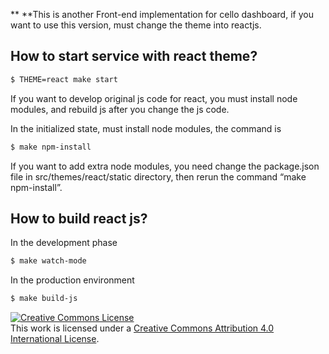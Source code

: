 ** **This is another Front-end implementation for cello dashboard, if you want to use this version, must change the theme into reactjs. 

How to start service with react theme?
--------------------------------------

```sh
$ THEME=react make start
```

If you want to develop original js code for react, you must install node modules, and rebuild js after you change the js code.

In the initialized state, must install node modules, the command is

```sh
$ make npm-install
```

If you want to add extra node modules, you need change the package.json file in src/themes/react/static directory, then rerun the command “make npm-install”.

How to build react js?
----------------------

In the development phase

```sh
$ make watch-mode
```

In the production environment

```sh
$ make build-js
```

<a rel="license" href="http://creativecommons.org/licenses/by/4.0/"><img alt="Creative Commons License" style="border-width:0" src="https://i.creativecommons.org/l/by/4.0/88x31.png" /></a><br />This work is licensed under a <a rel="license" href="http://creativecommons.org/licenses/by/4.0/">Creative Commons Attribution 4.0 International License</a>.